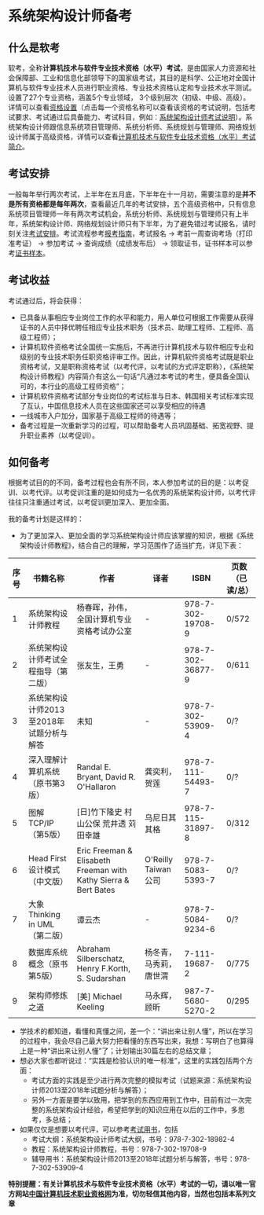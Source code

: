 # 系统架构设计师备考
## 什么是软考
软考，全称**计算机技术与软件专业技术资格（水平）考试**，是由国家人力资源和社会保障部、工业和信息化部领导下的国家级考试，其目的是科学、公正地对全国计算机与软件专业技术人员进行职业资格、专业技术资格认定和专业技术水平测试。设置了27个专业资格，涵盖5个专业领域， 3个级别层次（初级、中级、高级）。详情可以查看[资格设置](https://www.ruankao.org.cn/introduction/zgsz)（点击每一个资格名称可以查看该资格的考试说明，包括考试要求、考试通过后具备能力、考试科目，例如：[系统架构设计师考试说明](https://www.ruankao.org.cn/introduction/details?code=03_03)）。系统架构设计师跟信息系统项目管理师、系统分析师、系统规划与管理师、网络规划设计师属于高级资格，详情可以查看[计算机技术与软件专业技术资格（水平）考试简介](https://www.ruankao.org.cn/introduction)。

## 考试安排
一般每年举行两次考试，上半年在五月底，下半年在十一月初，需要注意的是**并不是所有资格都是每年两次**，查看最近几年的考试安排，五个高级资格中，只有信息系统项目管理师一年有两次考试机会，系统分析师、系统规划与管理师只有上半年，系统架构设计师、网络规划设计师只有下半年，为了避免错过考试报名，请时刻关注[考试安排](https://www.ruankao.org.cn/arrange)。考试流程参考[报考指南](https://www.ruankao.org.cn/platform)，考试报名 -> 考前一周查询考场（打印准考证） -> 参加考试 -> 查询成绩（成绩发布后） -> 领取证书，证书样本可以参考[证书样本](https://www.ruankao.org.cn/introduction/hgryzs)。

## 考试收益
考试通过后，将会获得：
- 已具备从事相应专业岗位工作的水平和能力，用人单位可根据工作需要从获得证书的人员中择优聘任相应专业技术职务（技术员、助理工程师、工程师、高级工程师）；
- 计算机软件资格考试全国统一实施后，不再进行计算机技术与软件相应专业和级别的专业技术职务任职资格评审工作。因此，计算机软件资格考试既是职业资格考试，又是职称资格考试（以考代评，以考试的方式评定职称），《系统架构设计师教程》内容简介有这么一句话“凡通过本考试的考生，便具备全国认可的，本行业的高级工程师资格”；
- 计算机软件资格考试部分专业岗位的考试标准与日本、韩国相关考试标准实现了互认，中国信息技术人员在这些国家还可以享受相应的待遇
- 一线城市入户加分，国家基于高级工程师的待遇等；
- 备考过程是一次重新学习的过程，可以帮助备考人员巩固基础、拓宽视野、提升职业素养（以考促训）。

## 如何备考
根据考试目的的不同，备考过程也会有所不同，本人参加考试的目的是：以考促训、以考代评。以考促训注重的是如何成为一名优秀的系统架构设计师，以考代评往往只注重通过考试，以考促训更加深入、更加全面。

我的备考计划是这样的：
- 为了更加深入、更加全面的学习系统架构设计师应该掌握的知识，根据《系统架构设计师教程》，结合自己的理解，学习范围作了适当扩充，详见下表：

| 序号 | 书籍名称 | 作者 | 译者 | ISBN | 页数（已读/总） |
| --- | --- | --- | --- | --- | --- |
| 1 | 系统架构设计师教程 | 杨春晖，孙伟，全国计算机专业资格考试办公室 | - | 978-7-302-19708-9 | 0/572 |
| 2 | 系统架构设计师考试全程指导（第二版） | 张友生，王勇 | - | 978-7-302-36877-9 | 0/611 |
| 3 | 系统架构设计师2013至2018年试题分析与解答 | 未知 | - | 978-7-302-53909-4 | 0/? |
| 4 | 深入理解计算机系统（原书第3版） | Randal E. Bryant, David R. O'Hallaron | 龚奕利，贺莲 | 978-7-111-54493-7 | 0/? |
| 5 | 图解TCP/IP（第5版） | [日]竹下隆史 村山公保 荒井透 苅田幸雄 | 乌尼日其其格 | 978-7-115-31897-8 | 0/312 |
| 6 | Head First 设计模式（中文版） | Eric Freeman & Elisabeth Freeman with Kathy Sierra & Bert Bates | O'Reilly Taiwan公司 | 978-7-5083-5393-7 | 0/? |
| 7 | 大象Thinking in UML（第二版） | 谭云杰 | - | 978-7-5084-9234-6 | 0/? |
| 8 | 数据库系统概念（原书第5版） | Abraham Silberschatz, Henry F.Korth, S. Sudarshan | 杨冬青，马秀莉，唐世渭 | 7-111-19687-2 | 0/775 |
| 9 | 架构师修炼之道 | [美] Michael Keeling | 马永辉，顾昕 | 987-7-5680-5270-2 | 0/295 |
- 学技术的都知道，看懂和真懂之间，差一个：“讲出来让别人懂”，所以在学习的过程中，我会尽自己最大努力把看懂的东西写出来，我想：写明白了也算得上是一种“讲出来让别人懂”了；计划输出30篇左右的总结文章；
- 想必大家也都听说过：“实践是检验认识的唯一标准”，这里的实践包括两个方面：
    - 考试方面的实践是至少进行两次完整的模拟考试（试题来源：系统架构设计师2013至2018年试题分析与解答）；
    - 另外一方面是要学以致用，把学到的东西应用到工作中，目前有过一次完整的系统架构设计经验，希望把学到的知识应用在以后的工作中，多思考，多总结；
- 如果仅仅是想要以考代评，可以参考[考试用书](https://www.ruankao.org.cn/book/lists)，包括
    - 考试大纲：系统架构设计师考试大纲，书号：978-7-302-18982-4
    - 教程：系统架构设计师教程，书号：978-7-302-19708-9
    - 辅导用书：系统架构设计师2013至2018年试题分析与解答，书号：978-7-302-53909-4

**特别提醒：有关计算机技术与软件专业技术资格（水平）考试的一切，请以唯一官方网站[中国计算机技术职业资格网](https://www.ruankao.org.cn)为准，切勿轻信其他内容，当然也包括本系列文章**
